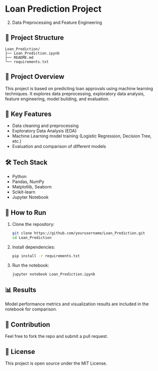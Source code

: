 # Loan Prediction Project

2. Data Preprocessing and Feature Engineering

## 📁 Project Structure
```
Loan_Prediction/
├── Loan_Prediction.ipynb
├── README.md
└── requirements.txt
```

## 🚀 Project Overview
This project is based on predicting loan approvals using machine learning techniques. It explores data preprocessing, exploratory data analysis, feature engineering, model building, and evaluation.

## 📌 Key Features
- Data cleaning and preprocessing
- Exploratory Data Analysis (EDA)
- Machine Learning model training (Logistic Regression, Decision Tree, etc.)
- Evaluation and comparison of different models

## 🛠️ Tech Stack
- Python
- Pandas, NumPy
- Matplotlib, Seaborn
- Scikit-learn
- Jupyter Notebook

## 🔧 How to Run
1. Clone the repository:
   ```bash
   git clone https://github.com/yourusername/Loan_Prediction.git
   cd Loan_Prediction
   ```
2. Install dependencies:
   ```bash
   pip install -r requirements.txt
   ```
3. Run the notebook:
   ```bash
   jupyter notebook Loan_Prediction.ipynb
   ```

## 📊 Results
Model performance metrics and visualization results are included in the notebook for comparison.

## 🙌 Contribution
Feel free to fork the repo and submit a pull request.

## 📜 License
This project is open source under the MIT License.
